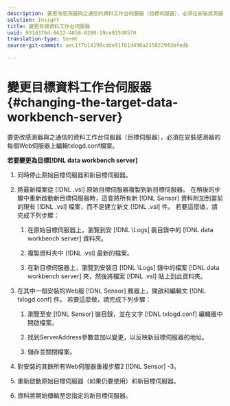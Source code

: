 ```yaml
---
description: 要更改感測器與之通信的資料工作台伺服器（目標伺服器），必須在安裝感測器的每個Web伺服器上編輯txlogd.conf檔案。
solution: Insight
title: 變更目標資料工作台伺服器
uuid: 931d376d-8622-4858-8290-19ce91538570
translation-type: tm+mt
source-git-commit: aec1f7b14198cdde91f61d490a235022943bfedb

---
```



# 變更目標資料工作台伺服器{#changing-the-target-data-workbench-server}

要更改感測器與之通信的資料工作台伺服器（目標伺服器），必須在安裝感測器的每個Web伺服器上編輯txlogd.conf檔案。

**若要變更為目標[!DNL data workbench server]**

1. 同時停止原始目標伺服器和新目標伺服器。
1. 將最新檔案從 [!DNL .vsl] 原始目標伺服器複製到新目標伺服器。 在稍後的步驟中重新啟動新目標伺服器時，這會將所有新 [!DNL Sensor] 資料附加到當前的現有 [!DNL .vsl] 檔案，而不是建立新文 [!DNL .vsl] 件。 若要這麼做，請完成下列步驟：

   1. 在原始目標伺服器上，瀏覽到安 [!DNL \Logs] 裝目錄中的 [!DNL data workbench server] 資料夾。

   1. 複製資料夾中 [!DNL .vsl] 最新的檔案。
   1. 在新目標伺服器上，瀏覽到安裝目 [!DNL \Logs] 錄中的檔案 [!DNL data workbench server] 夾，然後將檔案 [!DNL .vsl] 貼上到此資料夾。

1. 在其中一個安裝的Web服 [!DNL Sensor] 務器上，開啟和編輯文 [!DNL txlogd.conf] 件。 若要這麼做，請完成下列步驟：

   1. 瀏覽至安 [!DNL Sensor] 裝目錄，並在文字 [!DNL txlogd.conf] 編輯器中開啟檔案。

   1. 找到ServerAddress參數並加以變更，以反映新目標伺服器的地址。
   1. 儲存並關閉檔案。

1. 對安裝的其餘所有Web伺服器重複步驟2 [!DNL Sensor] -3。
1. 重新啟動原始目標伺服器（如果仍要使用）和新目標伺服器。
1. 資料將開始傳輸至您指定的新目標伺服器。
